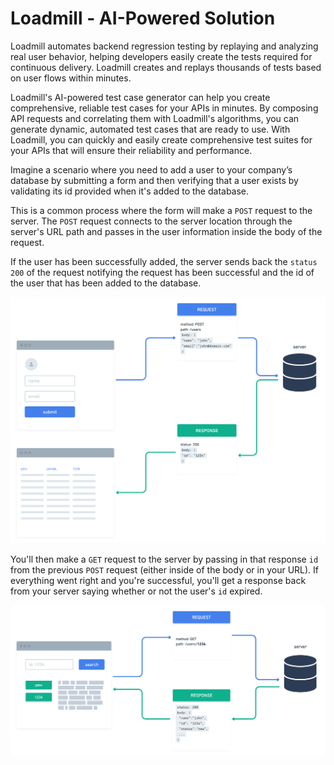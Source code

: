 # Loadmill - AI-Powered Solution

Loadmill automates backend regression testing by replaying and analyzing real user behavior, helping developers easily create the tests required for continuous delivery. Loadmill creates and replays thousands of tests based on user flows within minutes.

Loadmill's AI-powered test case generator can help you create comprehensive, reliable test cases for your APIs in minutes. By composing API requests and correlating them with Loadmill's algorithms, you can generate dynamic, automated test cases that are ready to use. With Loadmill, you can quickly and easily create comprehensive test suites for your APIs that will ensure their reliability and performance.

Imagine a scenario where you need to add a user to your company’s database by submitting a form and then verifying that a user exists by validating its id provided when it's added to the database.

This is a common process where the form will make a `POST` request to the server. The `POST` request connects to the server location through the server's URL path and passes in the user information inside the body of the request.

If the user has been successfully added, the server sends back the `status 200` of the request notifying the request has been successful and the id of the user that has been added to the database.

![](<../.gitbook/assets/image (2) (1).png>)

You'll then make a `GET` request to the server by passing in that response `id` from the previous `POST` request (either inside of the body or in your URL). If everything went right and you're successful, you'll get a response back from your server saying whether or not the user's `id` expired.

![](<../.gitbook/assets/image (1) (2).png>)

